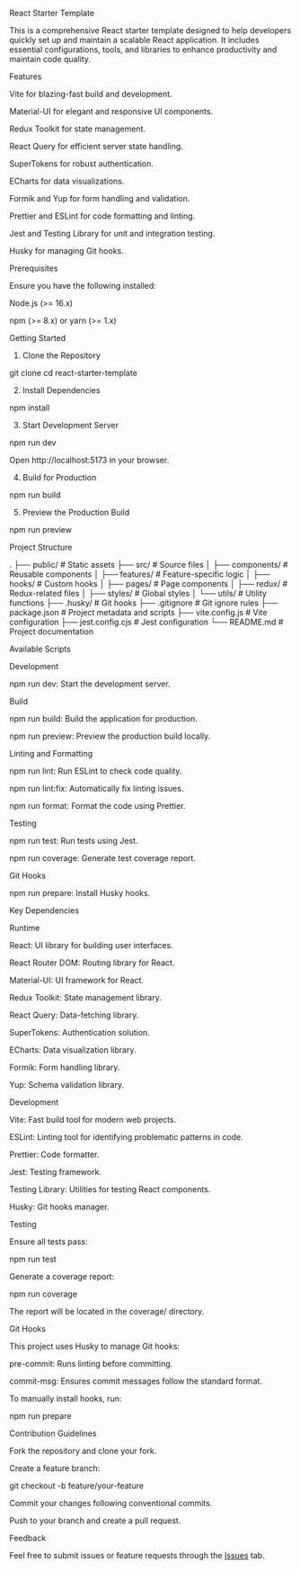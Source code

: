 React Starter Template

This is a comprehensive React starter template designed to help developers quickly set up and maintain a scalable React application. It includes essential configurations, tools, and libraries to enhance productivity and maintain code quality.

Features

Vite for blazing-fast build and development.

Material-UI for elegant and responsive UI components.

Redux Toolkit for state management.

React Query for efficient server state handling.

SuperTokens for robust authentication.

ECharts for data visualizations.

Formik and Yup for form handling and validation.

Prettier and ESLint for code formatting and linting.

Jest and Testing Library for unit and integration testing.

Husky for managing Git hooks.

Prerequisites

Ensure you have the following installed:

Node.js (>= 16.x)

npm (>= 8.x) or yarn (>= 1.x)

Getting Started

1. Clone the Repository

git clone <repository-url>
cd react-starter-template

2. Install Dependencies

npm install

3. Start Development Server

npm run dev

Open http://localhost:5173 in your browser.

4. Build for Production

npm run build

5. Preview the Production Build

npm run preview

Project Structure

.
├── public/ # Static assets
├── src/ # Source files
│ ├── components/ # Reusable components
│ ├── features/ # Feature-specific logic
│ ├── hooks/ # Custom hooks
│ ├── pages/ # Page components
│ ├── redux/ # Redux-related files
│ ├── styles/ # Global styles
│ └── utils/ # Utility functions
├── .husky/ # Git hooks
├── .gitignore # Git ignore rules
├── package.json # Project metadata and scripts
├── vite.config.js # Vite configuration
├── jest.config.cjs # Jest configuration
└── README.md # Project documentation

Available Scripts

Development

npm run dev: Start the development server.

Build

npm run build: Build the application for production.

npm run preview: Preview the production build locally.

Linting and Formatting

npm run lint: Run ESLint to check code quality.

npm run lint:fix: Automatically fix linting issues.

npm run format: Format the code using Prettier.

Testing

npm run test: Run tests using Jest.

npm run coverage: Generate test coverage report.

Git Hooks

npm run prepare: Install Husky hooks.

Key Dependencies

Runtime

React: UI library for building user interfaces.

React Router DOM: Routing library for React.

Material-UI: UI framework for React.

Redux Toolkit: State management library.

React Query: Data-fetching library.

SuperTokens: Authentication solution.

ECharts: Data visualization library.

Formik: Form handling library.

Yup: Schema validation library.

Development

Vite: Fast build tool for modern web projects.

ESLint: Linting tool for identifying problematic patterns in code.

Prettier: Code formatter.

Jest: Testing framework.

Testing Library: Utilities for testing React components.

Husky: Git hooks manager.

Testing

Ensure all tests pass:

npm run test

Generate a coverage report:

npm run coverage

The report will be located in the coverage/ directory.

Git Hooks

This project uses Husky to manage Git hooks:

pre-commit: Runs linting before committing.

commit-msg: Ensures commit messages follow the standard format.

To manually install hooks, run:

npm run prepare

Contribution Guidelines

Fork the repository and clone your fork.

Create a feature branch:

git checkout -b feature/your-feature

Commit your changes following conventional commits.

Push to your branch and create a pull request.

Feedback

Feel free to submit issues or feature requests through the [Issues](/issues) tab.
